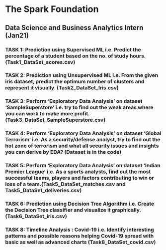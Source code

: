 # The Spark Foundation 
## Data Science and Business Analytics Intern (Jan21)
### TASK 1: Prediction using Supervised ML i.e. Predict the percentage of a student based on the no. of study hours. (Task1_DataSet_scores.csv)
### TASK 2: Prediction using Unsupervised ML i.e. From the given iris dataset, predict the optimum number of clusters and represent it visually. (Task2_DataSet_Iris.csv)
### TASK 3: Perform ‘Exploratory Data Analysis’ on dataset ‘SampleSuperstore’ i.e. try to find out the weak areas where you can work to make more profit. (Task3_DataSet_SampleSuperstore.csv)
### TASK 4: Perform ‘Exploratory Data Analysis’ on dataset ‘Global Terrorism’ i.e. As a security/defense analyst, try to find out the hot zone of terrorism and what all security issues and insights you can derive by EDA? (Dataset is in the code)
### TASK 5: Perform ‘Exploratory Data Analysis’ on dataset ‘Indian Premier League’ i.e. As a sports analysts, find out the most successful teams, players and factors contributing to win or loss of a team.(Task5_DataSet_matches.csv and Task5_DataSet_deliveries.csv)
### TASK 6: Prediction using Decision Tree Algorithm i.e. Create the Decision Tree classifier and visualize it graphically. (Task6_DataSet_iris.csv)
### TASK 8: Timeline Analysis : Covid-19 i.e. Identify interesting patterns and possible reasons helping Covid-19 spread with basic as well as advanced charts (Task8_DataSet_covid.csv)
